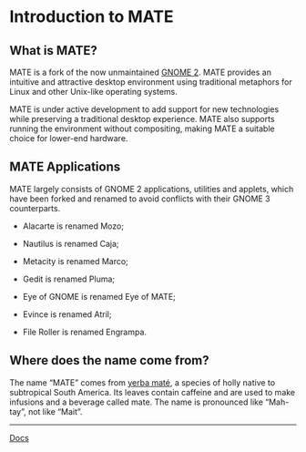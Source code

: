 # Introduction to MATE

## What is MATE?

MATE is a fork of the now unmaintained [GNOME 2](https://www.gnome.org).
MATE provides an intuitive and attractive desktop environment using traditional metaphors for Linux and other Unix-like operating systems.

MATE is under active development to add support for new technologies while preserving a traditional desktop experience. MATE also supports running the environment without compositing, making MATE a suitable choice for lower-end hardware.

## MATE Applications

MATE largely consists of GNOME 2 applications, utilities and applets, which have been forked and renamed to avoid conflicts with their GNOME 3 counterparts.

  * Alacarte is renamed Mozo;

  * Nautilus is renamed Caja;

  * Metacity is renamed Marco;

  * Gedit is renamed Pluma;

  * Eye of GNOME is renamed Eye of MATE;

  * Evince is renamed Atril;

  * File Roller is renamed Engrampa.

## Where does the name come from?

The name “MATE” comes from [yerba maté](https://en.wikipedia.org/wiki/Yerba_mate), a species of holly native to subtropical South America. Its leaves contain caffeine and are used to make infusions and a beverage called mate. The name is pronounced like “Mah-tay”, not like “Mait”.

* * *

[Docs](./docs.md)
